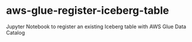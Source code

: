 # aws-glue-register-iceberg-table
Jupyter Notebook to register an existing Iceberg table with AWS Glue Data Catalog
